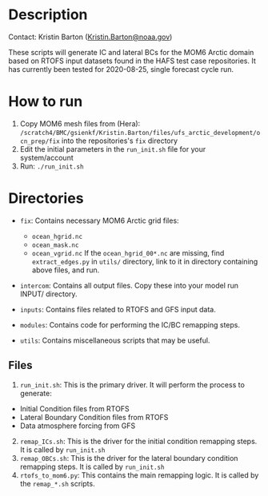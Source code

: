 Description
===========
Contact: Kristin Barton (Kristin.Barton@noaa.gov)

These scripts will generate IC and lateral BCs for the MOM6 Arctic domain
based on RTOFS input datasets found in the HAFS test case repositories.
It has currently been tested for 2020-08-25, single forecast cycle run.

How to run
==========
1. Copy MOM6 mesh files from (Hera): `/scratch4/BMC/gsienkf/Kristin.Barton/files/ufs_arctic_development/ocn_prep/fix` into the repositories's `fix` directory
2. Edit the initial parameters in the `run_init.sh` file for your system/account
3. Run: `./run_init.sh`

Directories
===========
* `fix`:
    Contains necessary MOM6 Arctic grid files:
    * `ocean_hgrid.nc`
    * `ocean_mask.nc`
    * `ocean_vgrid.nc`
    If the `ocean_hgrid_00*.nc` are missing, find `extract_edges.py` in `utils/` directory, link to it in directory containing above files, and run.

* `intercom`:
    Contains all output files. Copy these into your model run INPUT/ directory.

* `inputs`:
    Contains files related to RTOFS and GFS input data.

* `modules`:
    Contains code for performing the IC/BC remapping steps.

* `utils`:
    Contains miscellaneous scripts that may be useful.

## Files
1. `run_init.sh`: This is the primary driver. It will perform the process to generate:
* Initial Condition files from RTOFS
* Lateral Boundary Condition files from RTOFS
* Data atmosphere forcing from GFS
2. `remap_ICs.sh`: This is the driver for the initial condition remapping steps. It is called by `run_init.sh`
3. `remap_OBCs.sh`: This is the driver for the lateral boundary condition remapping steps. It is called by `run_init.sh`
4. `rtofs_to_mom6.py`: This contains the main remapping logic. It is called by the `remap_*.sh` scripts.
